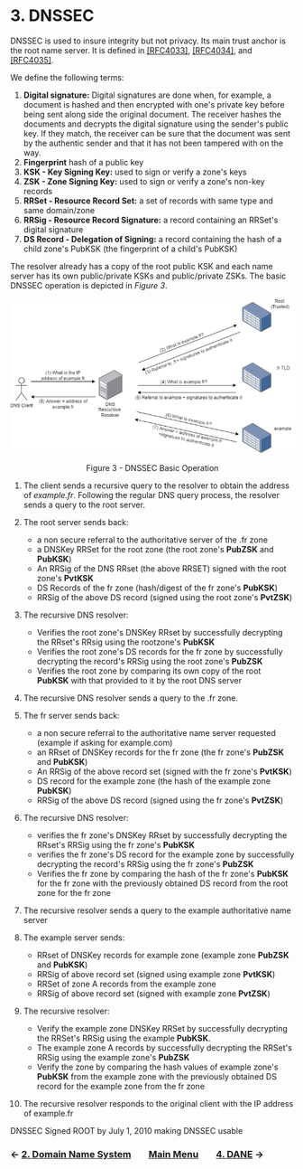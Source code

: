 # 3. DNSSEC
DNSSEC is used to insure integrity but not privacy. Its main trust anchor is the root name server. It is defined in [[RFC4033]](https://datatracker.ietf.org/doc/rfc4033/), [[RFC4034]](https://datatracker.ietf.org/doc/rfc4034/), and [[RFC4035]](https://datatracker.ietf.org/doc/rfc4035/).

We define the following terms:
1. **Digital signature:** Digital signatures are done when, for example, a document is hashed and then encrypted with one's private key before being sent along side the original document. The receiver hashes the documents and decrypts the digital signature using the sender's public key. If they match, the receiver can be sure that the document was sent by the authentic sender and that it has not been tampered with on the way.
2. **Fingerprint** hash of a public key
3. **KSK - Key Signing Key:** used to sign or verify a zone's keys
4. **ZSK - Zone Signing Key:** used to sign or verify a zone's non-key records 
5. **RRSet - Resource Record Set:** a set of records with same type and same domain/zone
6. **RRSig - Resource Record Signature:** a record containing an RRSet's digital signature 
7. **DS Record - Delegation of Signing:** a record containing the hash of a child zone's PubKSK (the fingerprint of a child's PubKSK)

The resolver already has a copy of the root public KSK and each name server has its own public/private KSKs and public/private ZSKs. The basic DNSSEC operation is depicted in *Figure 3*. 

<!--- ---------------------------------------------------------------------------------------------------------------- -->
<p align="center">
  <img src="/images/dnssec-symbols.jpg" />
</p>
<p align = "center">
Figure 3 - DNSSEC Basic Operation
</p>
<!--- ---------------------------------------------------------------------------------------------------------------- -->

1. The client sends a recursive query to the resolver to obtain the address of *example.fr*. Following the regular DNS query process, the resolver sends a query to the root server. 

2. The root server sends back:
    - a non secure referral to the authoritative server of the .fr zone
    - a DNSKey RRSet for the root zone (the root zone's **PubZSK** and **PubKSK**)
    - An RRSig of the DNS RRset (the above RRSET) signed with the root zone's **PvtKSK**
    - DS Records of the fr zone (hash/digest of the fr zone's **PubKSK**) 
    - RRSig of the above DS record (signed using the root zone's **PvtZSK**)

3. The recursive DNS resolver:
    - Verifies the root zone's DNSKey RRset by successfully decrypting the RRset's RRsig using the rootzone's **PubKSK**
    - Verifies the root zone's DS records for the fr zone by successfully decrypting the record's RRSig using the root zone's **PubZSK**
    - Verifies the root zone by comparing its own copy of the root **PubKSK** with that provided to it by the root DNS server 

4. The recursive DNS resolver sends a query to the .fr zone. 
    
5. The fr server sends back: 
    - a non secure referral to the authoritative name server requested (example if asking for example.com)
    - an RRset of DNSKey records for the fr zone (the fr zone's **PubZSK** and **PubKSK**)
    - An RRSig of the above record set (signed with the fr zone's **PvtKSK**)
    - DS record for the example zone (the hash of the example zone **PubKSK**)
    - RRSig of the above DS record (signed using the fr zone's **PvtZSK**)

6. The recursive DNS resolver:
    - verifies the fr zone's DNSKey RRset by successfully decrypting the RRset's RRSig using the fr zone's **PubKSK**
    - verifies the fr zone's DS record for the example zone by successfully decrypting the record's RRSig using the fr zone's **PubZSK** 
    - Verifies the fr zone by comparing the hash of the fr zone's **PubKSK** for the fr zone with the previously obtained DS record from the root zone for the fr zone  
    
7. The recursive resolver sends a query to the example authoritative name server
    
8. The example server sends:
    - RRset of DNSKey records for example zone (example zone **PubZSK** and **PubKSK**)
    - RRSig of above record set (signed using example zone **PvtKSK**)
    - RRSet of zone A records from the example zone
    - RRSig of above record set (signed with example zone **PvtZSK**)
    
9. The recursive resolver: 
    - Verify the example zone DNSKey RRSet by successfully decrypting the RRSet's RRSig using the example **PubKSK**. 
    - The example zone A records by successfully decrypting the RRSet's RRSig using the example zone's **PubZSK**
    - Verify the zone by comparing the hash values of example zone's **PubKSK** from the example zone with the previously obtained DS record for the example zone from the fr zone

10. The recursive resolver responds to the original client with the IP address of example.fr

DNSSEC Signed ROOT by July 1, 2010 making DNSSEC usable 

### &#8592; [2. Domain Name System](DNS.md) &nbsp;&nbsp;&nbsp;&nbsp;&nbsp;&nbsp; [Main Menu](README.md) &nbsp;&nbsp;&nbsp;&nbsp;&nbsp;&nbsp; [4. DANE](DANE.md) &#8594;
